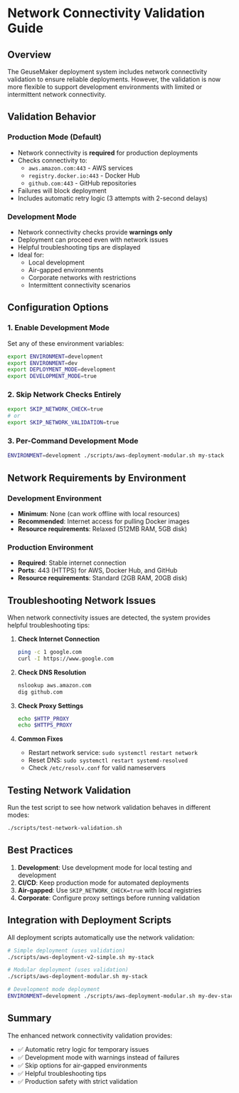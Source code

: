 # Network Connectivity Validation Guide

## Overview

The GeuseMaker deployment system includes network connectivity validation to ensure reliable deployments. However, the validation is now more flexible to support development environments with limited or intermittent network connectivity.

## Validation Behavior

### Production Mode (Default)
- Network connectivity is **required** for production deployments
- Checks connectivity to:
  - `aws.amazon.com:443` - AWS services
  - `registry.docker.io:443` - Docker Hub
  - `github.com:443` - GitHub repositories
- Failures will block deployment
- Includes automatic retry logic (3 attempts with 2-second delays)

### Development Mode
- Network connectivity checks provide **warnings only**
- Deployment can proceed even with network issues
- Helpful troubleshooting tips are displayed
- Ideal for:
  - Local development
  - Air-gapped environments
  - Corporate networks with restrictions
  - Intermittent connectivity scenarios

## Configuration Options

### 1. Enable Development Mode

Set any of these environment variables:
```bash
export ENVIRONMENT=development
export ENVIRONMENT=dev
export DEPLOYMENT_MODE=development
export DEVELOPMENT_MODE=true
```

### 2. Skip Network Checks Entirely

```bash
export SKIP_NETWORK_CHECK=true
# or
export SKIP_NETWORK_VALIDATION=true
```

### 3. Per-Command Development Mode

```bash
ENVIRONMENT=development ./scripts/aws-deployment-modular.sh my-stack
```

## Network Requirements by Environment

### Development Environment
- **Minimum**: None (can work offline with local resources)
- **Recommended**: Internet access for pulling Docker images
- **Resource requirements**: Relaxed (512MB RAM, 5GB disk)

### Production Environment
- **Required**: Stable internet connection
- **Ports**: 443 (HTTPS) for AWS, Docker Hub, and GitHub
- **Resource requirements**: Standard (2GB RAM, 20GB disk)

## Troubleshooting Network Issues

When network connectivity issues are detected, the system provides helpful troubleshooting tips:

1. **Check Internet Connection**
   ```bash
   ping -c 1 google.com
   curl -I https://www.google.com
   ```

2. **Check DNS Resolution**
   ```bash
   nslookup aws.amazon.com
   dig github.com
   ```

3. **Check Proxy Settings**
   ```bash
   echo $HTTP_PROXY
   echo $HTTPS_PROXY
   ```

4. **Common Fixes**
   - Restart network service: `sudo systemctl restart network`
   - Reset DNS: `sudo systemctl restart systemd-resolved`
   - Check `/etc/resolv.conf` for valid nameservers

## Testing Network Validation

Run the test script to see how network validation behaves in different modes:

```bash
./scripts/test-network-validation.sh
```

## Best Practices

1. **Development**: Use development mode for local testing and development
2. **CI/CD**: Keep production mode for automated deployments
3. **Air-gapped**: Use `SKIP_NETWORK_CHECK=true` with local registries
4. **Corporate**: Configure proxy settings before running validation

## Integration with Deployment Scripts

All deployment scripts automatically use the network validation:

```bash
# Simple deployment (uses validation)
./scripts/aws-deployment-v2-simple.sh my-stack

# Modular deployment (uses validation)
./scripts/aws-deployment-modular.sh my-stack

# Development mode deployment
ENVIRONMENT=development ./scripts/aws-deployment-modular.sh my-dev-stack
```

## Summary

The enhanced network connectivity validation provides:
- ✅ Automatic retry logic for temporary issues
- ✅ Development mode with warnings instead of failures
- ✅ Skip options for air-gapped environments
- ✅ Helpful troubleshooting tips
- ✅ Production safety with strict validation